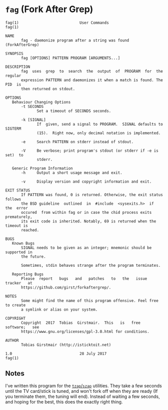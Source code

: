 # `fag` (Fork After Grep)

```
fag(1)                           User Commands                          fag(1)

NAME
       fag - daemonize program after a string was found (ForkAfterGrep)

SYNOPSIS
       fag [OPTIONS] PATTERN PROGRAM [ARGUMENTS...]

DESCRIPTION
       fag  uses  grep  to  search  the  output  of  PROGRAM  for  the regular
       expression PATTERN and daemonizes it when a match is found. The PID  is
       then returned on stdout.

OPTIONS
   Behaviour Changing Options
       -t SECONDS
              Set a timeout of SECONDS seconds.

       -k [SIGNAL]
              If  given, send a signal to PROGRAM.  SIGNAL defaults to SIGTERM
              (15).  Right now, only decimal notation is implemented.

       -e     Search PATTERN on stderr instead of stdout.

       -V     Be verbose; print program's stdout (or stderr if -e is  set)  to
              stderr.

   Generic Program Information
       -h     Output a short usage message and exit.

       -v     Display version and copyright information and exit.

EXIT STATUS
       If PATTERN was found, 0 is returned. Otherwise, the exit status follows
       the BSD guideline  outlined  in  #include  <sysexits.h>  if  the  error
       occured  from within fag or in case the chid process exits prematurely,
       its exit code is inherited. Notably, 69 is returned when the timeout is
       reached.

BUGS
   Known Bugs
       SIGNAL needs to be given as an integer; mnemonic should be supported in
       the future.

       Sometimes, stdin behaves strange after the program terminates.

   Reporting Bugs
       Please  report   bugs   and   patches   to   the   issue   tracker   at
       https://github.com/girst/forkaftergrep/.

NOTES
       Some might find the name of this program offensive. Feel free to create
       a symlink or alias on your system.

COPYRIGHT
       Copyright  2017  Tobias  Girstmair.  This   is   free   software;   see
       https://www.gnu.org/licenses/gpl-3.0.html for conditions.

AUTHOR
       Tobias Girstmair (http://isticktoit.net)

1.0                              28 July 2017                           fag(1)
```

## Notes

I've written this program for the [`tzap`/`szap`](https://linuxtv.org/wiki/index.php/Zap) utilities. They take a few seconds until the TV card/stick is tuned, and won't fork off when they are ready (If you terminate them, the tuning will end). Instead of waiting a few seconds, and hoping for the best, this does the exactly right thing. 
